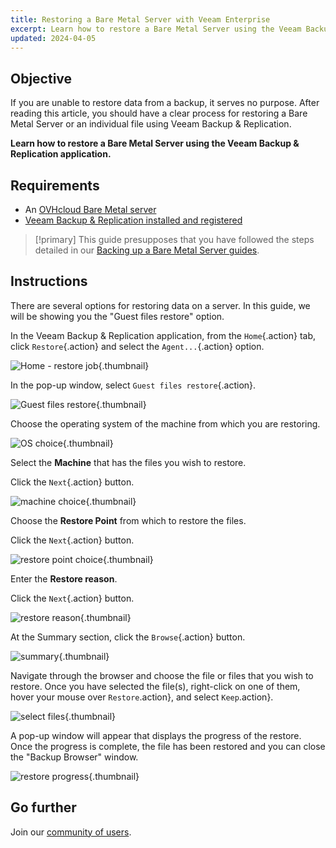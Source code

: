 ```yaml
---
title: Restoring a Bare Metal Server with Veeam Enterprise
excerpt: Learn how to restore a Bare Metal Server using the Veeam Backup & Replication application
updated: 2024-04-05
---
```


## Objective

If you are unable to restore data from a backup, it serves no purpose. After reading this article, you should have a clear process for restoring a Bare Metal Server or an individual file using Veeam Backup & Replication.

**Learn how to restore a Bare Metal Server using the Veeam Backup & Replication application.**

## Requirements

- An [OVHcloud Bare Metal server](https://www.ovhcloud.com/en-au/bare-metal/)
- [Veeam Backup & Replication installed and registered](/pages/storage_and_backup/backup_and_disaster_recovery_solutions/veeam/veeam_veeam_backup_replication)

> [!primary]
> This guide presupposes that you have followed the steps detailed in our [Backing up a Bare Metal Server guides](/products/bare-metal-cloud-dedicated-servers-backup-restore).

## Instructions

There are several options for restoring data on a server. In this guide, we will be showing you the "Guest files restore" option.

In the Veeam Backup & Replication application, from the `Home`{.action} tab, click `Restore`{.action} and select the `Agent...`{.action} option.

![Home - restore job](images/DS_restore_Veeam01.png){.thumbnail}

In the pop-up window, select `Guest files restore`{.action}.

![Guest files restore](images/DS_restore_Veeam02.png){.thumbnail}

Choose the operating system of the machine from which you are restoring.

![OS choice](images/DS_restore_Veeam03.png){.thumbnail}

Select the **Machine** that has the files you wish to restore.

Click the `Next`{.action} button.

![machine choice](images/DS_restore_Veeam04.png){.thumbnail}

Choose the **Restore Point** from which to restore the files.

Click the `Next`{.action} button.

![restore point choice](images/DS_restore_Veeam05.png){.thumbnail}

Enter the **Restore reason**.

Click the `Next`{.action} button.

![restore reason](images/DS_restore_Veeam06.png){.thumbnail}

At the Summary section, click the `Browse`{.action} button.

![summary](images/DS_restore_Veeam07.png){.thumbnail}

Navigate through the browser and choose the file or files that you wish to restore. Once you have selected the file(s), right-click on one of them, hover your mouse over `Restore`.action}, and select `Keep`.action}.

![select files](images/DS_restore_Veeam08.png){.thumbnail}

A pop-up window will appear that displays the progress of the restore. Once the progress is complete, the file has been restored and you can close the "Backup Browser" window.

![restore progress](images/DS_restore_Veeam09.png){.thumbnail}

## Go further

Join our [community of users](/links/community).
